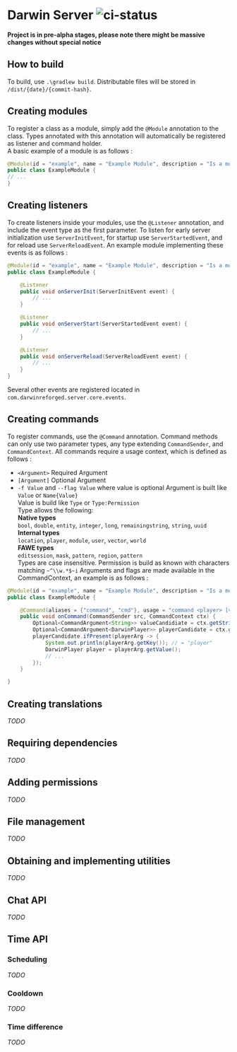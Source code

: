 # Darwin Server ![ci-status](https://api.travis-ci.com/GuusLieben/DarwinServer.svg?branch=api-7.1-1.12.2)  
**Project is in pre-alpha stages, please note there might be massive changes without special notice**

## How to build
To build, use ```.\gradlew build```. Distributable files will be stored in `/dist/{date}/{commit-hash}`.

## Creating modules
To register a class as a module, simply add the `@Module` annotation to the class. Types annotated with this annotation will automatically be registered as listener and command holder.  
A basic example of a module is as follows :
```java
@Module(id = "example", name = "Example Module", description = "Is a module", authors = "DeveloperMan")
public class ExampleModule {
// ...
}
```

## Creating listeners
To create listeners inside your modules, use the `@Listener` annotation, and include the event type as the first parameter.
To listen for early server initialization use `ServerInitEvent`, for startup use `ServerStartedEvent`, and for reload use `ServerReloadEvent`.
An example module implementing these events is as follows :
```java
@Module(id = "example", name = "Example Module", description = "Is a module", authors = "DeveloperMan")
public class ExampleModule {

    @Listener
    public void onServerInit(ServerInitEvent event) {
        // ...
    }

    @Listener
    public void onServerStart(ServerStartedEvent event) {
        // ...
    }

    @Listener
    public void onServerReload(ServerReloadEvent event) {
        // ...
    }    
}
```
Several other events are registered located in ``com.darwinreforged.server.core.events``.

## Creating commands
To register commands, use the `@Command` annotation. Command methods can only use two parameter types, any type extending `CommandSender`, and `CommandContext`. All commands require a usage context, which is defined as follows :
* `<Argument>` Required Argument
* `[Argument]` Optional Argument
* `-f Value` and `--flag Value` where value is optional
Argument is built like `Value` or `Name{Value}`   
Value is build like `Type` or `Type:Permission`   
Type allows the following:   
**Native types**  
`bool`, `double`, `entity`, `integer`, `long`, `remainingstring`, `string`, `uuid`   
**Internal types**  
`location`, `player`, `module`, `user`, `vector`, `world`  
**FAWE types**  
`editsession`, `mask`, `pattern`, `region`, `pattern`     
Types are case insensitive. Permission is build as known with characters matching `~^\\w.*$~i` 
Arguments and flags are made available in the CommandContext, an example is as follows :
```java
@Module(id = "example", name = "Example Module", description = "Is a module", authors = "DeveloperMan")
public class ExampleModule {

    @Command(aliases = {"command", "cmd"}, usage = "command <player> [value]", desc = "Does something with the given player", context = "command <player{Player}> [value{String}]")
    public void onCommand(CommandSender src, CommandContext ctx) {
        Optional<CommandArgument<String>> valueCandidiate = ctx.getStringArgument("value");
        Optional<CommandArgument<DarwinPlayer>> playerCandidate = ctx.getArgument("player", DarwinPlayer.class);
        playerCandidate.ifPresent(playerArg -> {
            System.out.println(playerArg.getKey()); // = "player"
            DarwinPlayer player = playerArg.getValue();
            // ...
        });
    }

}
```

## Creating translations
_TODO_

## Requiring dependencies
_TODO_

## Adding permissions
_TODO_

## File management
_TODO_

## Obtaining and implementing utilities
_TODO_

## Chat API
_TODO_

## Time API
### Scheduling
_TODO_  
### Cooldown
_TODO_
### Time difference
_TODO_
